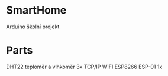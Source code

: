 # SmartHome
Arduino školní projekt

# Parts
DHT22 teploměr a vlhkoměr    3x
TCP/IP WIFI ESP8266 ESP-01   1x

